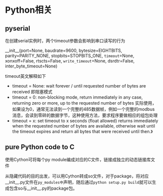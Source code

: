 # Python相关
## pyserial
在创建serial实例时，两个timeout参数会影响到串口读写的行为
> 
\_\_init\_\_(port=None, baudrate=9600, bytesize=EIGHTBITS, parity=PARITY_NONE, stopbits=STOPBITS_ONE, `timeout`=None, xonxoff=False, rtscts=False, `write_timeout`=None, dsrdtr=False, inter_byte_timeout=None)

timeout英文解释如下
> 
- timeout = None: wait forever / until requested number of bytes are received  即阻塞模式
- timeout = 0: non-blocking mode, return immediately in any case, returning zero or more, up to the requested number of bytes  实际使用，如果设为0，通常无法读到一个完整的485数据帧，例如一个完整的modbus消息，会读到零碎的数据字节，这种使用方法，要求程序要做相应的组包处理
- timeout = x: set timeout to x seconds (float allowed) returns immediately when the requested number of bytes are available, otherwise wait until the timeout expires and return all bytes that were received until then.》
>

## pure Python code to C
使用Cython可将每个py module编成对应的C文件，链接成独立的动态链接库文件

从隐藏代码的目的出发，可以用Cython转成so文件，对于package，将对应\_\_init\_\_.py文件在`py_modules中`声明，随后通过`python setup.py build`就可以生成包含so与\_\_init\_\_.py的package包。
   
